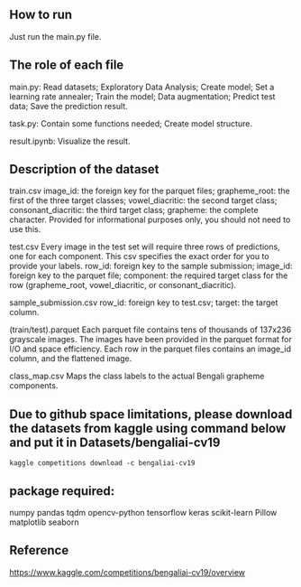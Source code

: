 ## How to run
Just run the main.py file.

## The role of each file
main.py: 
Read datasets; 
Exploratory Data Analysis;
Create model;
Set a learning rate annealer;
Train the model;
Data augmentation;
Predict test data;
Save the prediction result.

task.py: 
Contain some functions needed;
Create model structure.

result.ipynb:
 Visualize the result.

## Description of the dataset
train.csv
image_id: the foreign key for the parquet files;
grapheme_root: the first of the three target classes;
vowel_diacritic: the second target class;
consonant_diacritic: the third target class;
grapheme: the complete character. Provided for informational purposes only, you should not need to use this.

test.csv
Every image in the test set will require three rows of predictions, one for each component. This csv specifies the exact order for you to provide your labels.
row_id: foreign key to the sample submission;
image_id: foreign key to the parquet file;
component: the required target class for the row (grapheme_root, vowel_diacritic, or consonant_diacritic).

sample_submission.csv
row_id: foreign key to test.csv;
target: the target column.

(train/test).parquet
Each parquet file contains tens of thousands of 137x236 grayscale images. The images have been provided in the parquet format for I/O and space efficiency. Each row in the parquet files contains an image_id column, and the flattened image.

class_map.csv
Maps the class labels to the actual Bengali grapheme components.

## Due to github space limitations, please download the datasets from kaggle using command below and put it in Datasets/bengaliai-cv19
`kaggle competitions download -c bengaliai-cv19`

## package required:
numpy
pandas
tqdm
opencv-python
tensorflow
keras
scikit-learn
Pillow
matplotlib
seaborn
## Reference
https://www.kaggle.com/competitions/bengaliai-cv19/overview
